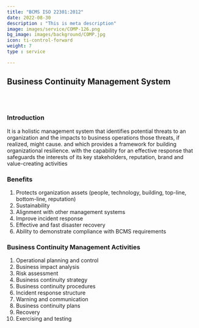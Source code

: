 ```yaml
---
title: "BCMS ISO 22301:2012"
date: 2022-08-30
description : "This is meta description"
image: images/service/COMP-126.png
bg_image: images/background/COMP.jpg
icon: ti-control-forward
weight: 7
type : service

---
```


## Business Continuity Management System
<pre>


</pre>

### Introduction
It is a holistic management system that identifies potential threats to an organization and the impacts to business operations those threats, if realized, might cause. and which provides a framework for building organizational resilience. with the capability for an effective response that safeguards the interests of its key stakeholders, reputation, brand and value-creating activities


### Benefits
1. Protects organization assets (people, technology, building, top-line, bottom-line, reputation)
2. Sustainability
3. Alignment with other management systems
4. Improve incident response 
5. Effective and fast disaster recovery
6. Ability to demonstrate compliance with BCMS requirements

### Business Continuity Management Activities 
1. Operational planning and control
2. Business impact analysis
3. Risk assessment
4. Business continuity strategy
5. Business continuity procedures
6. Incident response structure
7. Warning and communication
8. Business continuity plans
9. Recovery
10. Exercising and testing
